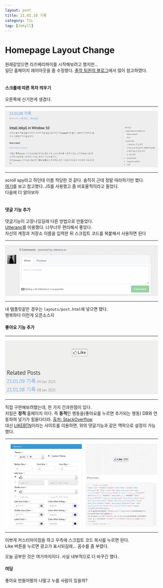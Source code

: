 ```yaml
---
layout: post
title: 21.01.10 기록
category: TiL
tag: [Jekyll]
---
```


# Homepage Layout Change
원래같았으면 라즈베리파이를 시작해보려고 했지만...  
일단 홈페이지 레이아웃을 좀 수정했다.
[졸작 팀원의 블로그](https://outstanding1301.github.io/)에서 많이 참고하였다.  
<br/>

#### 스크롤에 따른 목차 띄우기
오른쪽에 신기한게 생겼다.  

------
![move](https://github.com/jo631/jo631.github.io/blob/dev/postimg/move.gif?raw=true)

------
scroll spy라고 하던데 이름 적당한 것 같다.
솔직히 근데 정말 따라하기만 했다.  
[여기](https://outstanding1301.github.io/git/2021/01/08/table-of-contents-scroll-spy/)를 보고 참고했다. JS를 사용했고 좀 비효율적이라고 들었다.   
다음에 더 알아보자  
<br/>

#### 댓글 기능 추가

댓글기능이 고장나있길래 다른 방법으로 만들었다.  
[Utteranc](https://utteranc.es/?installation_id=13996114&setup_action=install)를 이용했다. 너무너무 편리해서 좋았다.  
자신의 계정과 저장소 이름을 입력한 뒤 스크립트 코드를 복붙해서 사용하면 된다

------
![comment](https://github.com/jo631/jo631.github.io/blob/dev/postimg/comment.gif?raw=true)  

------
내 템플릿같은 경우는 `layouts/post.html`에 넣으면 됐다.  
행복하다 이런게 오픈소스지  

#### 좋아요 기능 추가
------
![like](https://github.com/jo631/jo631.github.io/blob/dev/postimg/like.gif?raw=true)

------
직접 구현해보려했는데, 한 가지 간과한점이 있다.  
지킬은 **정적** 홈페이지 이다. 즉 **동적**인 행동을(좋아요를 누르면 추가되는 행동) DB와 연동하여 넣기가 힘들다더라. [출처: StackOverflow](https://stackoverflow.com/questions/39344219/like-button-for-posts-in-jekyll)  
대신 [LIKEBTN](https://likebtn.com/en/)이라는 사이트를 이용하면, 위의 댓글기능과 같은 맥락으로 설정이 가능했다.  


------
![likebtn](https://github.com/jo631/jo631.github.io/blob/dev/postimg/LIKEBTN.jpg?raw=true)

------  

이쁘게 커스터마이징을 하고 우측에 스크립트 코드 복사를 누르면 된다.  
Like 버튼을 누르면 광고가 표시되길래... 꼼수를 좀 부렸다. 

오늘 공부한 것은 여기까지이다. 사실 내부적으로 더 바꾸긴 했다.


#### 여담
좋아요 만들어봤자 나말고 누를 사람이 있을까?  
